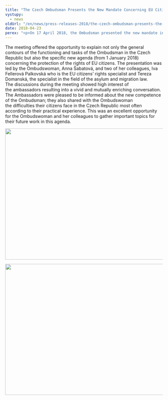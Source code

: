 ```yaml
---
title: "The Czech Ombudsman Presents the New Mandate Concerning EU Citizens to EU and EEA Ambassadors"
vystupy:
  - news
oldUrl: "/en/news/press-releases-2018/the-czech-ombudsman-presents-the-new-mandate-concerning-eu-citizens-to-eu-and-eea-ambassadors/"
date: 2018-04-23
perex: "<p>On 17 April 2018, the Ombudsman presented the new mandate in the field of protection of the rights of EU citizens to the EU and EEA Ambassadors. The meeting was held at the French embassy under the auspices of French Ambassador Roland Galharague.</p>"
---
```


<!-- imported from the old website -->

<p>The meeting offered the opportunity to explain not only the general contours of the functioning and tasks of the Ombudsman in the Czech Republic but also the specific new agenda (from 1 January 2018) concerning the protection of the rights of EU citizens. The presentation was led by the Ombudswoman, Anna Šabatová, and two of her colleagues, Iva Fellerová Palkovská who is the EU citizens’ rights specialist and Tereza Domanská, the specialist in the field of the asylum and migration law. The discussions during the meeting showed high interest of the ambassadors resulting into a vivid and mutually enriching conversation. The Ambassadors were pleased to be informed about the new competence of the Ombudsman; they also shared with the Ombudswoman the difficulties their citizens face in the Czech Republic most often according to their practical experience. This was an excellent opportunity for the Ombudswoman and her colleagues to gather important topics for their future work in this agenda.</p><p><img src="/uploads-import/uploads/RTEmagicC_IMG_0087-web.jpg.jpg" width="630" height="420" alt="" /></p><p><img src="/uploads-import/uploads/RTEmagicC_IMG_0120-web.jpg.jpg" width="630" height="420" alt="" /></p>

